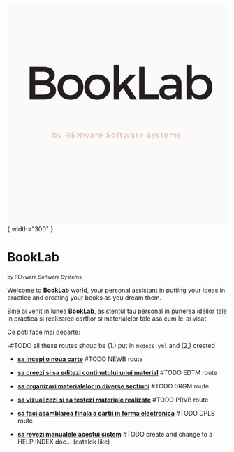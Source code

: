 ![booklab_logo](pictures/booklab_logo.png){ width="300" }

# BookLab

<small markdown>by RENware Software Systems</small>

Welcome to **BookLab** world, your personal assistant in putting your ideas in practice and creating your books as you dream them.

Bine ai venit in lunea **BookLab**, asistentul tau personal in punerea ideilor tale in practica si realizarea cartlior si materialelor tale asa cum le-ai visat.

Ce poti face mai departe:

-#TODO all these routes shoud be (1.) put in `mkdocs.yml` and (2,) created

* **[sa incepi o noua carte](http://booklab.renware.eu/newb)** #TODO NEWB route

* **[sa creezi si sa editezi continutului unui material](http://booklab.renware.eu/edtm)** #TODO EDTM route

* **[sa organizari materialelor in diverse sectiuni](http://booklab.renware.eu/orgm)** #TODO 0RGM route

* **[sa vizualizezi si sa testezi materiale realizate](http://booklab.renware.eu/prvb)** #TODO PRVB route

* **[sa faci asamblarea finala a cartii in forma electronica](http://booklab.renware.eu/dplb)** #TODO DPLB route

* **[sa revezi manualele acestui sistem](https://booklab.renware.eu/help/130.02-Overview.html)** #TODO create and change to a HELP INDEX doc... (catalok like)



